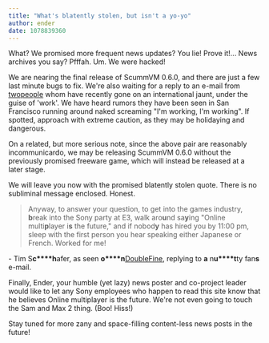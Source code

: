```yaml
---
title: "What's blatently stolen, but isn't a yo-yo"
author: ender
date: 1078839360
---
```


What? We promised more frequent news updates? You lie! Prove it!... News archives you say? Pfffah. Um. We were hacked!

We are nearing the final release of ScummVM 0.6.0, and there are just a few last minute bugs to fix. We're also waiting for a reply to an e-mail from [two](http://www.mobygames.com/developer/sheet/view/developerId,1859/)[people](http://www.mobygames.com/developer/sheet/view/developerId,1858/) whom have recently gone on an international jaunt, under the guise of 'work'. We have heard rumors they have been seen in San Francisco running around naked screaming "I'm working, I'm working". If spotted, approach with extreme caution, as they may be holidaying and dangerous.

On a related, but more serious note, since the above pair are reasonably incommunicardo, we may be releasing ScummVM 0.6.0 without the previously promised freeware game, which will instead be released at a later stage.

We will leave you now with the promised blatently stolen quote. There is no subliminal message enclosed. Honest.

> Anyway, to answer your question, to get into the games industry, **b**reak into the Sony party at E3, walk aro**u**nd sa**y**ing "Online multi**p**layer i**s** the future," and if nobod**y** has hired you by 11:00 pm, sleep with the first person you hear speaking either Japanese or French. Worked for me!

\- Tim S**c****h**afer, as seen **o****n**[DoubleFine](http://www.doublefine.com/news.htm), replying to **a** n**u****t**ty fan**s** e-mail.

Finally, Ender, your humble (yet lazy) news poster and co-project leader would like to let any Sony employees who happen to read this site know that he believes Online multiplayer is the future. We're not even going to touch the Sam and Max 2 thing. (Boo! Hiss!)

Stay tuned for more zany and space-filling content-less news posts in the future!
